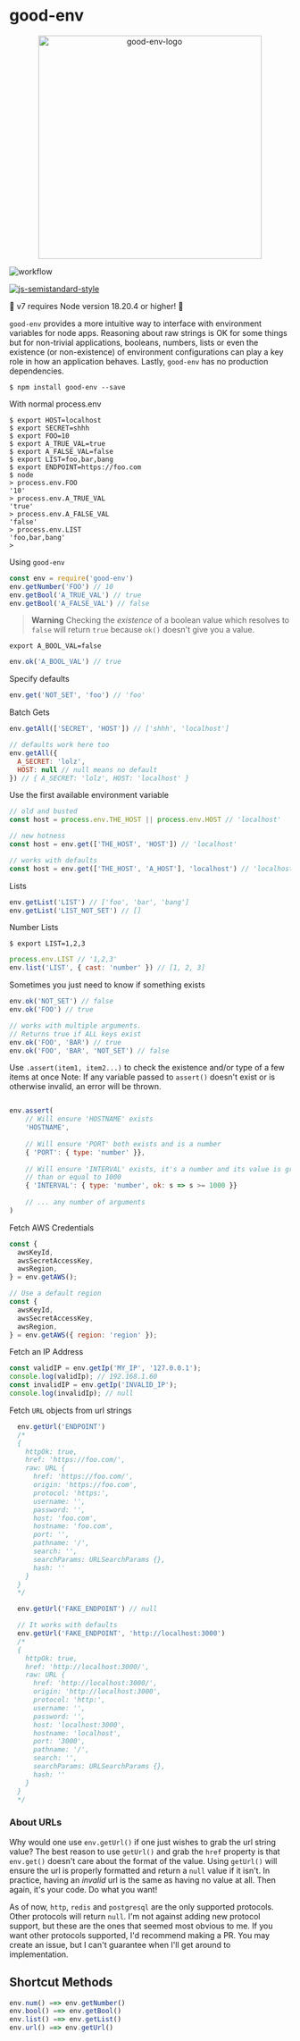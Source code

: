 
# good-env

<p align="center">
  <img src="./img/good-env-logo.svg" alt="good-env-logo" width="400"/>
</p>

![workflow](https://github.com/recursivefunk/good-env/actions/workflows/ci.yml/badge.svg)

[![js-semistandard-style](https://raw.githubusercontent.com/standard/semistandard/master/badge.svg)](https://github.com/standard/semistandard)

🚨 v7 requires Node version 18.20.4 or higher! 🚨

`good-env` provides a more intuitive way to interface with environment variables for node apps. Reasoning
about raw strings is OK for some things but for non-trivial applications, booleans, numbers, lists or even
the existence (or non-existence) of environment configurations can play a key role in how an application behaves. Lastly, `good-env` has no production dependencies.

```
$ npm install good-env --save
```

With normal process.env

```
$ export HOST=localhost
$ export SECRET=shhh
$ export FOO=10
$ export A_TRUE_VAL=true
$ export A_FALSE_VAL=false
$ export LIST=foo,bar,bang
$ export ENDPOINT=https://foo.com
$ node
> process.env.FOO
'10'
> process.env.A_TRUE_VAL
'true'
> process.env.A_FALSE_VAL
'false'
> process.env.LIST
'foo,bar,bang'
>
```

Using `good-env`

```javascript
const env = require('good-env')
env.getNumber('FOO') // 10
env.getBool('A_TRUE_VAL') // true
env.getBool('A_FALSE_VAL') // false
```

> **Warning**
> Checking the _existence_ of a boolean value which resolves to `false` will return `true` because `ok()` doesn't give you a value.

```
export A_BOOL_VAL=false
```
```javascript
env.ok('A_BOOL_VAL') // true
```

Specify defaults

```javascript
env.get('NOT_SET', 'foo') // 'foo'
```

Batch Gets

```javascript
env.getAll(['SECRET', 'HOST']) // ['shhh', 'localhost']

// defaults work here too
env.getAll({
  A_SECRET: 'lolz', 
  HOST: null // null means no default
}) // { A_SECRET: 'lolz', HOST: 'localhost' }
```

Use the first available environment variable

```javascript
// old and busted
const host = process.env.THE_HOST || process.env.HOST // 'localhost'

// new hotness
const host = env.get(['THE_HOST', 'HOST']) // 'localhost'

// works with defaults
const host = env.get(['THE_HOST', 'A_HOST'], 'localhost') // 'localhost'
```

Lists

```javascript
env.getList('LIST') // ['foo', 'bar', 'bang']
env.getList('LIST_NOT_SET') // []
```

Number Lists

```
$ export LIST=1,2,3
```

```javascript
process.env.LIST // '1,2,3'
env.list('LIST', { cast: 'number' }) // [1, 2, 3]
```

Sometimes you just need to know if something exists

```javascript
env.ok('NOT_SET') // false
env.ok('FOO') // true

// works with multiple arguments.
// Returns true if ALL keys exist
env.ok('FOO', 'BAR') // true
env.ok('FOO', 'BAR', 'NOT_SET') // false
```

Use `.assert(item1, item2...)` to check the existence and/or type of a few items at once
Note: If any variable passed to `assert()` doesn't exist or is otherwise
invalid, an error will be thrown.

```javascript

env.assert(
    // Will ensure 'HOSTNAME' exists
    'HOSTNAME',
    
    // Will ensure 'PORT' both exists and is a number
    { 'PORT': { type: 'number' }},
    
    // Will ensure 'INTERVAL' exists, it's a number and its value is greater
    // than or equal to 1000
    { 'INTERVAL': { type: 'number', ok: s => s >= 1000 }}
    
    // ... any number of arguments
)
```

Fetch AWS Credentials

```javascript
const {
  awsKeyId,
  awsSecretAccessKey,
  awsRegion,
} = env.getAWS();

// Use a default region
const {
  awsKeyId,
  awsSecretAccessKey,
  awsRegion,
} = env.getAWS({ region: 'region' });
```

Fetch an IP Address

```javascript
const validIP = env.getIp('MY_IP', '127.0.0.1');
console.log(validIp); // 192.168.1.60
const invalidIP = env.getIp('INVALID_IP');
console.log(invalidIp); // null
```

Fetch `URL` objects from url strings

```javascript
  env.getUrl('ENDPOINT')
  /*
  {
    httpOk: true,
    href: 'https://foo.com/',
    raw: URL {
      href: 'https://foo.com/',
      origin: 'https://foo.com',
      protocol: 'https:',
      username: '',
      password: '',
      host: 'foo.com',
      hostname: 'foo.com',
      port: '',
      pathname: '/',
      search: '',
      searchParams: URLSearchParams {},
      hash: ''
    }  
  }
  */

  env.getUrl('FAKE_ENDPOINT') // null

  // It works with defaults
  env.getUrl('FAKE_ENDPOINT', 'http://localhost:3000')
  /*
  {
    httpOk: true,
    href: 'http://localhost:3000/',
    raw: URL {
      href: 'http://localhost:3000/',
      origin: 'http://localhost:3000',
      protocol: 'http:',
      username: '',
      password: '',
      host: 'localhost:3000',
      hostname: 'localhost',
      port: '3000',
      pathname: '/',
      search: '',
      searchParams: URLSearchParams {},
      hash: ''
    }
  }
  */
```

### About URLs

Why would one use `env.getUrl()` if one just wishes to grab the url string value? The best reason to use `getUrl()` and grab the `href` property is that `env.get()` doesn't care about the format of the value. Using `getUrl()` will ensure the url is properly formatted and return a `null` value if it isn't. In practice, having an _invalid_ url is the same as having no value at all. Then again, it's your code. Do what you want!

As of now, `http`, `redis` and `postgresql` are the only supported protocols. Other protocols will return `null`. I'm not against adding new protocol support, but these are the ones that seemed most obvious to me. If you want other protocols supported, I'd recommend making a PR. You may create an issue, but I can't guarantee when I'll get around to implementation.


## Shortcut Methods

```javascript
env.num() ==> env.getNumber()
env.bool() ==> env.getBool()
env.list() ==> env.getList()
env.url() ==> env.getUrl()
```
